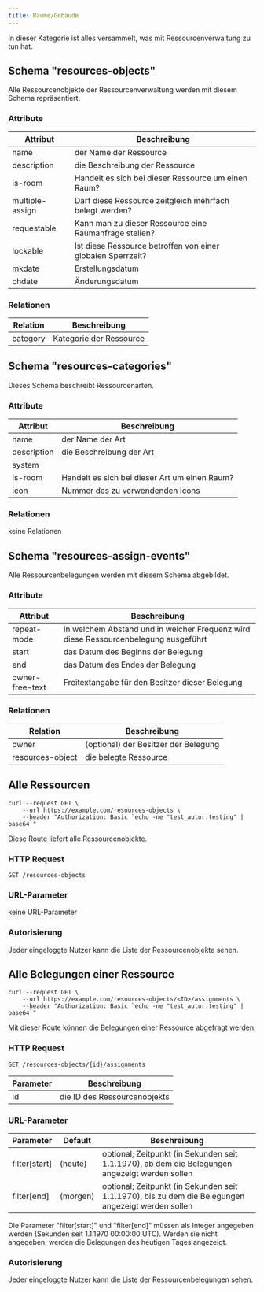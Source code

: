 ```yaml
---
title: Räume/Gebäude
---
```



In dieser Kategorie ist alles versammelt, was mit Ressourcenverwaltung zu tun hat.


## Schema "resources-objects"

Alle Ressourcenobjekte der Ressourcenverwaltung werden mit diesem Schema repräsentiert.

### Attribute

Attribut        | Beschreibung
--------        | ------------
name            | der Name der Ressource
description     | die Beschreibung der Ressource
is-room         | Handelt es sich bei dieser Ressource um einen Raum?
multiple-assign | Darf diese Ressource zeitgleich mehrfach belegt werden?
requestable     | Kann man zu dieser Ressource eine Raumanfrage stellen?
lockable        | Ist diese Ressource betroffen von einer globalen Sperrzeit?
mkdate          | Erstellungsdatum
chdate          | Änderungsdatum

### Relationen

Relation  | Beschreibung
--------  | ------------
category  | Kategorie der Ressource


## Schema "resources-categories"

Dieses Schema beschreibt Ressourcenarten.

### Attribute

Attribut    | Beschreibung
--------    | ------------
name        | der Name der Art
description | die Beschreibung der Art
system      |
is-room     | Handelt es sich bei dieser Art um einen Raum?
icon        | Nummer des zu verwendenden Icons

### Relationen

keine Relationen


## Schema "resources-assign-events"

Alle Ressourcenbelegungen werden mit diesem Schema abgebildet.

### Attribute

Attribut        | Beschreibung
--------        | ------------
repeat-mode     | in welchem Abstand und in welcher Frequenz wird diese Ressourcenbelegung ausgeführt
start           | das Datum des Beginns der Belegung
end             | das Datum des Endes der Belegung
owner-free-text | Freitextangabe für den Besitzer dieser Belegung

### Relationen

Relation         | Beschreibung
--------         | ------------
owner            | (optional) der Besitzer der Belegung
resources-object | die belegte Ressource


## Alle Ressourcen
```shell
curl --request GET \
    --url https://example.com/resources-objects \
    --header "Authorization: Basic `echo -ne "test_autor:testing" | base64`"
```

Diese Route liefert alle Ressourcenobjekte.

### HTTP Request

`GET /resources-objects`

### URL-Parameter

keine URL-Parameter

### Autorisierung

Jeder eingeloggte Nutzer kann die Liste der Ressourcenobjekte sehen.


## Alle Belegungen einer Ressource
```shell
curl --request GET \
    --url https://example.com/resources-objects/<ID>/assignments \
    --header "Authorization: Basic `echo -ne "test_autor:testing" | base64`"
```

Mit dieser Route können die Belegungen einer Ressource abgefragt werden.

### HTTP Request

`GET /resources-objects/{id}/assignments`

Parameter | Beschreibung
--------- | ------------
id        | die ID des Ressourcenobjekts

### URL-Parameter

Parameter     | Default  | Beschreibung
---------     | -------  | ------------
filter[start] | (heute)  | optional; Zeitpunkt (in Sekunden seit 1.1.1970), ab dem die Belegungen angezeigt werden sollen
filter[end]   | (morgen)  | optional; Zeitpunkt (in Sekunden seit 1.1.1970), bis zu dem die Belegungen angezeigt werden sollen

Die Parameter "filter[start]" und "filter[end]" müssen als Integer angegeben werden (Sekunden seit 1.1.1970 00:00:00 UTC). Werden sie nicht angegeben, werden die Belegungen des heutigen Tages angezeigt.

### Autorisierung

Jeder eingeloggte Nutzer kann die Liste der Ressourcenbelegungen sehen.
